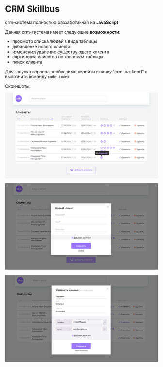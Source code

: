 # CRM Skillbus

crm-система полностью разработанная на **JavaScript**

Данная crm-система имеет следующие **возможности**:

- просмотр списка людей в виде таблицы
- добавление нового клиента
- изменение/удаление существующего клиента
- сортировка клиентов по колонкам таблицы
- поиск клиента

Для запуска сервера необходимо перейти в папку "crm-backend" и выполнить команду `node index`

Скриншоты:

![Интерфейс crm-системы](https://github.com/nizovtsev-daniil/crm-skillbus/raw/main/screen-for-readme/screen-crm-1.png)

![Интерфейс crm-системы](https://github.com/nizovtsev-daniil/crm-skillbus/raw/main/screen-for-readme/screen-crm-2.png)

![Интерфейс crm-системы](https://github.com/nizovtsev-daniil/crm-skillbus/raw/main/screen-for-readme/screen-crm-3.png)
